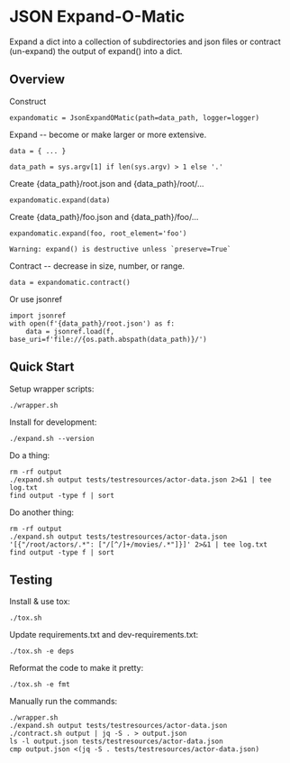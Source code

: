 # JSON Expand-O-Matic

Expand a dict into a collection of subdirectories and json files or contract (un-expand) the output of expand() into a dict.

## Overview

Construct

    expandomatic = JsonExpandOMatic(path=data_path, logger=logger)

Expand -- become or make larger or more extensive.

    data = { ... }

    data_path = sys.argv[1] if len(sys.argv) > 1 else '.'

Create {data_path}/root.json and {data_path}/root/...

    expandomatic.expand(data)

Create {data_path}/foo.json and {data_path}/foo/...

    expandomatic.expand(foo, root_element='foo')

    Warning: expand() is destructive unless `preserve=True`

Contract -- decrease in size, number, or range.

    data = expandomatic.contract()

Or use jsonref

    import jsonref
    with open(f'{data_path}/root.json') as f:
        data = jsonref.load(f, base_uri=f'file://{os.path.abspath(data_path)}/')

## Quick Start

Setup wrapper scripts:

    ./wrapper.sh

Install for development:

    ./expand.sh --version

Do a thing:

    rm -rf output
    ./expand.sh output tests/testresources/actor-data.json 2>&1 | tee log.txt
    find output -type f | sort

Do another thing:

    rm -rf output
    ./expand.sh output tests/testresources/actor-data.json '[{"/root/actors/.*": ["/[^/]+/movies/.*"]}]' 2>&1 | tee log.txt
    find output -type f | sort

## Testing

Install & use tox:

    ./tox.sh

Update requirements.txt and dev-requirements.txt:

    ./tox.sh -e deps

Reformat the code to make it pretty:

    ./tox.sh -e fmt

Manually run the commands:

    ./wrapper.sh
    ./expand.sh output tests/testresources/actor-data.json
    ./contract.sh output | jq -S . > output.json
    ls -l output.json tests/testresources/actor-data.json
    cmp output.json <(jq -S . tests/testresources/actor-data.json)
